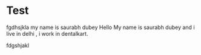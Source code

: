 # Test
fgdhsjkla
my name is saurabh dubey 
Hello
My name is saurabh dubey and i live in delhi , i work in dentalkart.

fdgshjakl
